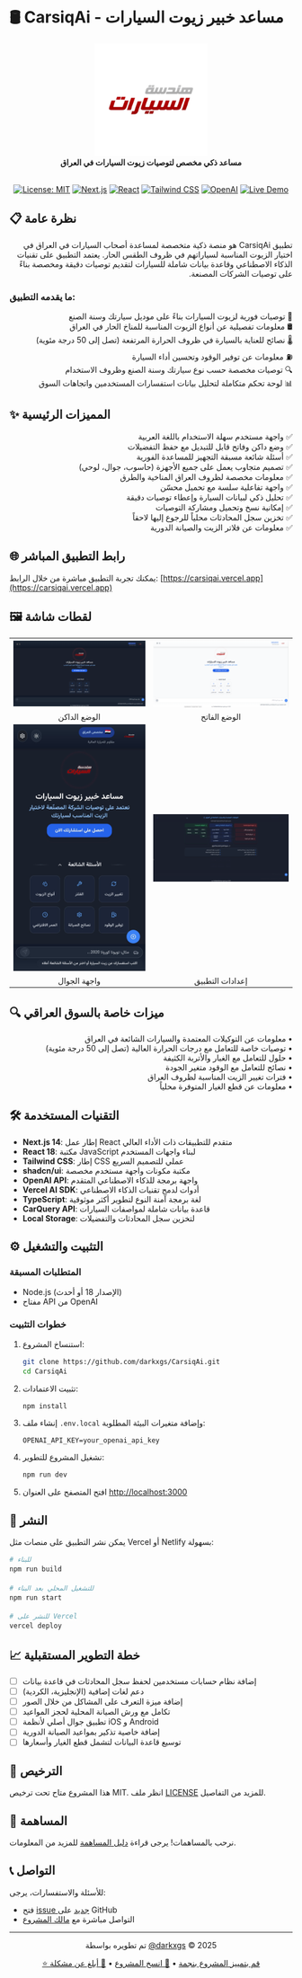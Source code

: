 # 🛢️ CarsiqAi - مساعد خبير زيوت السيارات

<div align="center">
  <img src="/public/logo.png" alt="CarsiqAi Logo" width="200"/>
  <br/>
  <strong>مساعد ذكي مخصص لتوصيات زيوت السيارات في العراق</strong>
  <br/><br/>
  
  [![License: MIT](https://img.shields.io/badge/License-MIT-yellow.svg)](https://opensource.org/licenses/MIT)
  [![Next.js](https://img.shields.io/badge/Next.js-14-black)](https://nextjs.org/)
  [![React](https://img.shields.io/badge/React-18-blue)](https://reactjs.org/)
  [![Tailwind CSS](https://img.shields.io/badge/Tailwind-3-38B2AC)](https://tailwindcss.com/)
  [![OpenAI](https://img.shields.io/badge/OpenAI-API-83E153)](https://openai.com/)
  [![Live Demo](https://img.shields.io/badge/Live-Demo-FF5722)](https://carsiqai.vercel.app/)
</div>

## 📋 نظرة عامة

<p dir="rtl">
تطبيق CarsiqAi هو منصة ذكية متخصصة لمساعدة أصحاب السيارات في العراق في اختيار الزيوت المناسبة لسياراتهم في ظروف الطقس الحار. يعتمد التطبيق على تقنيات الذكاء الاصطناعي وقاعدة بيانات شاملة للسيارات لتقديم توصيات دقيقة ومخصصة بناءً على توصيات الشركات المصنعة.
</p>

### ما يقدمه التطبيق:

<p dir="rtl">
🔧 توصيات فورية لزيوت السيارات بناءً على موديل سيارتك وسنة الصنع<br/>
🛢️ معلومات تفصيلية عن أنواع الزيوت المناسبة للمناخ الحار في العراق<br/>
🌡️ نصائح للعناية بالسيارة في ظروف الحرارة المرتفعة (تصل إلى 50 درجة مئوية)<br/>
⛽ معلومات عن توفير الوقود وتحسين أداء السيارة<br/>
🔍 توصيات مخصصة حسب نوع سيارتك وسنة الصنع وظروف الاستخدام<br/>
📊 لوحة تحكم متكاملة لتحليل بيانات استفسارات المستخدمين واتجاهات السوق
</p>

## ✨ المميزات الرئيسية

<p dir="rtl">
✅ واجهة مستخدم سهلة الاستخدام باللغة العربية<br/>
✅ وضع داكن وفاتح قابل للتبديل مع حفظ التفضيلات<br/>
✅ أسئلة شائعة مسبقة التجهيز للمساعدة الفورية<br/>
✅ تصميم متجاوب يعمل على جميع الأجهزة (حاسوب، جوال، لوحي)<br/>
✅ معلومات مخصصة لظروف العراق المناخية والطرق<br/>
✅ واجهة تفاعلية سلسة مع تحميل محسّن<br/>
✅ تحليل ذكي لبيانات السيارة وإعطاء توصيات دقيقة<br/>
✅ إمكانية نسخ وتحميل ومشاركة التوصيات<br/>
✅ تخزين سجل المحادثات محلياً للرجوع إليها لاحقاً<br/>
✅ معلومات عن فلاتر الزيت والصيانة الدورية
</p>

## 🌐 رابط التطبيق المباشر

يمكنك تجربة التطبيق مباشرة من خلال الرابط:
[https://carsiqai.vercel.app](https://carsiqai.vercel.app)

## 🖼️ لقطات شاشة

<div align="center">
  <table>
    <tr>
      <td><img src="/public/screenshots/dark-mode.png" alt="واجهة الوضع الداكن" width="100%"/></td>
      <td><img src="/public/screenshots/light-mode.png" alt="واجهة الوضع الفاتح" width="100%"/></td>
    </tr>
    <tr>
      <td align="center">الوضع الداكن</td>
      <td align="center">الوضع الفاتح</td>
    </tr>
    <tr>
      <td><img src="/public/screenshots/mobile-view.png" alt="واجهة الجوال" width="100%"/></td>
      <td><img src="/public/screenshots/settings-view.png" alt="إعدادات التطبيق" width="100%"/></td>
    </tr>
    <tr>
      <td align="center">واجهة الجوال</td>
      <td align="center">إعدادات التطبيق</td>
    </tr>
  </table>
</div>

## 🔍 ميزات خاصة بالسوق العراقي

<p dir="rtl">
• معلومات عن التوكيلات المعتمدة والسيارات الشائعة في العراق<br/>
• توصيات خاصة للتعامل مع درجات الحرارة العالية (تصل إلى 50 درجة مئوية)<br/>
• حلول للتعامل مع الغبار والأتربة الكثيفة<br/>
• نصائح للتعامل مع الوقود متغير الجودة<br/>
• فترات تغيير الزيت المناسبة لظروف العراق<br/>
• معلومات عن قطع الغيار المتوفرة محلياً
</p>

## 🛠️ التقنيات المستخدمة

- **Next.js 14**: إطار عمل React متقدم للتطبيقات ذات الأداء العالي
- **React 18**: مكتبة JavaScript لبناء واجهات المستخدم
- **Tailwind CSS**: إطار CSS عملي للتصميم السريع
- **shadcn/ui**: مكتبة مكونات واجهة مستخدم مخصصة
- **OpenAI API**: واجهة برمجة للذكاء الاصطناعي المتقدم
- **Vercel AI SDK**: أدوات لدمج تقنيات الذكاء الاصطناعي
- **TypeScript**: لغة برمجة آمنة النوع لتطوير أكثر موثوقية
- **CarQuery API**: قاعدة بيانات شاملة لمواصفات السيارات
- **Local Storage**: لتخزين سجل المحادثات والتفضيلات

## ⚙️ التثبيت والتشغيل

### المتطلبات المسبقة

- Node.js (الإصدار 18 أو أحدث)
- مفتاح API من OpenAI

### خطوات التثبيت

1. استنساخ المشروع:
   ```bash
   git clone https://github.com/darkxgs/CarsiqAi.git
   cd CarsiqAi
   ```

2. تثبيت الاعتمادات:
   ```bash
   npm install
   ```

3. إنشاء ملف `.env.local` وإضافة متغيرات البيئة المطلوبة:
   ```
   OPENAI_API_KEY=your_openai_api_key
   ```

4. تشغيل المشروع للتطوير:
   ```bash
   npm run dev
   ```

5. افتح المتصفح على العنوان [http://localhost:3000](http://localhost:3000)

## 🚀 النشر

يمكن نشر التطبيق على منصات مثل Vercel أو Netlify بسهولة:

```bash
# للبناء
npm run build

# للتشغيل المحلي بعد البناء
npm run start

# للنشر على Vercel
vercel deploy
```

## 📈 خطة التطوير المستقبلية

- [ ] إضافة نظام حسابات مستخدمين لحفظ سجل المحادثات في قاعدة بيانات
- [ ] دعم لغات إضافية (الإنجليزية، الكردية)
- [ ] إضافة ميزة التعرف على المشاكل من خلال الصور
- [ ] تكامل مع ورش الصيانة المحلية لحجز المواعيد
- [ ] تطبيق جوال أصلي لأنظمة iOS و Android
- [ ] إضافة خاصية تذكير بمواعيد الصيانة الدورية
- [ ] توسيع قاعدة البيانات لتشمل قطع الغيار وأسعارها

## 📄 الترخيص

هذا المشروع متاح تحت ترخيص MIT. انظر ملف [LICENSE](LICENSE) للمزيد من التفاصيل.

## 👥 المساهمة

نرحب بالمساهمات! يرجى قراءة [دليل المساهمة](CONTRIBUTING.md) للمزيد من المعلومات.

## 📞 التواصل

للأسئلة والاستفسارات، يرجى:
- فتح [issue جديد](https://github.com/darkxgs/CarsiqAi/issues/new) على GitHub
- التواصل مباشرة مع [مالك المشروع](https://github.com/darkxgs)

---

<div align="center">
  <p>تم تطويره بواسطة <a href="https://github.com/darkxgs">@darkxgs</a> © 2025</p>
  <p>
    <a href="https://github.com/darkxgs/CarsiqAi/stargazers">⭐ قم بتمييز المشروع بنجمة</a> •
    <a href="https://github.com/darkxgs/CarsiqAi/fork">🔄 انسخ المشروع</a> •
    <a href="https://github.com/darkxgs/CarsiqAi/issues">🐛 أبلغ عن مشكلة</a>
  </p>
</div> 